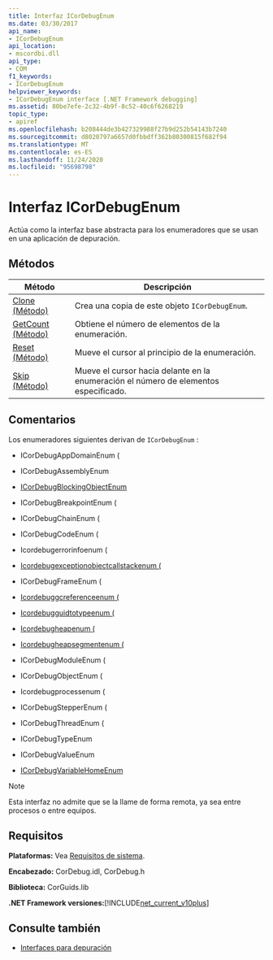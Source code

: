 ```yaml
---
title: Interfaz ICorDebugEnum
ms.date: 03/30/2017
api_name:
- ICorDebugEnum
api_location:
- mscordbi.dll
api_type:
- COM
f1_keywords:
- ICorDebugEnum
helpviewer_keywords:
- ICorDebugEnum interface [.NET Framework debugging]
ms.assetid: 80be7efe-2c32-4b9f-8c52-40c6f6268219
topic_type:
- apiref
ms.openlocfilehash: b208444de3b427329988f27b9d252b54143b7240
ms.sourcegitcommit: d8020797a6657d0fbbdff362b80300815f682f94
ms.translationtype: MT
ms.contentlocale: es-ES
ms.lasthandoff: 11/24/2020
ms.locfileid: "95698798"
---
```

# <a name="icordebugenum-interface"></a>Interfaz ICorDebugEnum

Actúa como la interfaz base abstracta para los enumeradores que se usan en una aplicación de depuración.  
  
## <a name="methods"></a>Métodos  
  
|Método|Descripción|  
|------------|-----------------|  
|[Clone (Método)](icordebugenum-clone-method.md)|Crea una copia de este objeto `ICorDebugEnum`.|  
|[GetCount (Método)](icordebugenum-getcount-method.md)|Obtiene el número de elementos de la enumeración.|  
|[Reset (Método)](icordebugenum-reset-method.md)|Mueve el cursor al principio de la enumeración.|  
|[Skip (Método)](icordebugenum-skip-method.md)|Mueve el cursor hacia delante en la enumeración el número de elementos especificado.|  
  
## <a name="remarks"></a>Comentarios  

 Los enumeradores siguientes derivan de `ICorDebugEnum` :  
  
- ICorDebugAppDomainEnum (  
  
- ICorDebugAssemblyEnum  
  
- [ICorDebugBlockingObjectEnum](icordebugblockingobjectenum-interface.md)  
  
- ICorDebugBreakpointEnum (  
  
- ICorDebugChainEnum (  
  
- ICorDebugCodeEnum (  
  
- Icordebugerrorinfoenum (  
  
- [Icordebugexceptionobjectcallstackenum (](icordebugexceptionobjectcallstackenum-interface.md)  
  
- ICorDebugFrameEnum (  
  
- [Icordebuggcreferenceenum (](icordebuggcreferenceenum-interface.md)  
  
- [Icordebugguidtotypeenum (](icordebugguidtotypeenum-interface.md)  
  
- [Icordebugheapenum (](icordebugheapenum-interface.md)  
  
- [Icordebugheapsegmentenum (](icordebugheapsegmentenum-interface.md)  
  
- ICorDebugModuleEnum (  
  
- ICorDebugObjectEnum (  
  
- Icordebugprocessenum (  
  
- ICorDebugStepperEnum (  
  
- ICorDebugThreadEnum (  
  
- ICorDebugTypeEnum  
  
- ICorDebugValueEnum  
  
- [ICorDebugVariableHomeEnum](icordebugvariablehomeenum-interface.md)  
  
> [!NOTE]
> Esta interfaz no admite que se la llame de forma remota, ya sea entre procesos o entre equipos.  
  
## <a name="requirements"></a>Requisitos  

 **Plataformas:** Vea [Requisitos de sistema](../../get-started/system-requirements.md).  
  
 **Encabezado:** CorDebug.idl, CorDebug.h  
  
 **Biblioteca:** CorGuids.lib  
  
 **.NET Framework versiones:**[!INCLUDE[net_current_v10plus](../../../../includes/net-current-v10plus-md.md)]  
  
## <a name="see-also"></a>Consulte también

- [Interfaces para depuración](debugging-interfaces.md)
